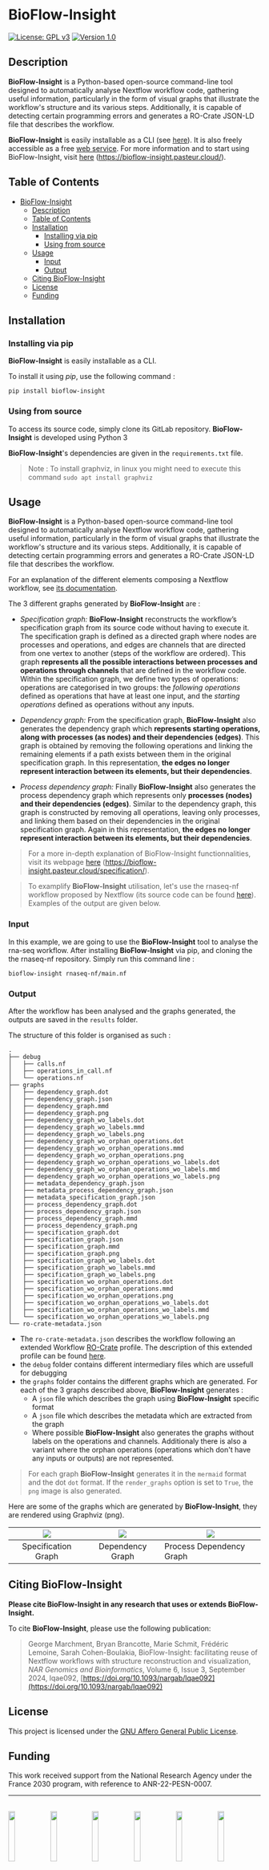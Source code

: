 # BioFlow-Insight


[![License: GPL v3](https://img.shields.io/badge/License-GPLv3-green.svg)](https://www.gnu.org/licenses/gpl-3.0) [![Version 1.0](https://img.shields.io/badge/version-v1.0-yellow)]()



## Description

**BioFlow-Insight** is a Python-based open-source command-line tool designed to automatically analyse Nextflow workflow code, gathering useful information, particularly in the form of visual graphs that illustrate the workflow's structure and its various steps. Additionally, it is capable of detecting certain programming errors and generates a RO-Crate JSON-LD file that describes the workflow.

**BioFlow-Insight** is easily installable as a CLI (see [here](https://pypi.org/project/bioflow-insight/)). It is also freely accessible as a free [web service](https://bioflow-insight.pasteur.cloud/). For more information and to start using BioFlow-Insight, visit [here](https://bioflow-insight.pasteur.cloud/) (https://bioflow-insight.pasteur.cloud/).


## Table of Contents

- [BioFlow-Insight](#bioflow-insight)
  - [Description](#description)
  - [Table of Contents](#table-of-contents)
  - [Installation](#installation)
    - [Installing via pip](#installing-via-pip)
    - [Using from source](#using-from-source)
  - [Usage](#usage)
    - [Input](#input)
    - [Output](#output)
  - [Citing BioFlow-Insight](#citing-bioflow-insight)
  - [License](#license)
  - [Funding](#funding)

## Installation

### Installing via pip

**BioFlow-Insight** is easily installable as a CLI.

To install it using *pip*, use the following command :

```
pip install bioflow-insight
```


### Using from source

To access its source code, simply clone its GitLab repository. **BioFlow-Insight** is developed using Python 3

**BioFlow-Insight**'s dependencies are given in the `requirements.txt` file.

> Note : To install graphviz, in linux you might need to execute this command `sudo apt install graphviz`


## Usage

**BioFlow-Insight** is a Python-based open-source command-line tool designed to automatically analyse Nextflow workflow code, gathering useful information, particularly in the form of visual graphs that illustrate the workflow's structure and its various steps. Additionally, it is capable of detecting certain programming errors and generates a RO-Crate JSON-LD file that describes the workflow.


For an explanation of the different elements composing a Nextflow workflow, see [its documentation](https://www.nextflow.io/docs/latest/index.html).

The 3 different graphs generated by **BioFlow-Insight** are : 

* *Specification graph:* **BioFlow-Insight** reconstructs the workflow’s specification graph from its source code without having to execute it. The specification graph is defined as a directed graph where nodes are processes and operations, and edges are channels that are directed from one vertex to another (steps of the workflow are ordered). This graph **represents all the possible interactions between processes and operations through channels** that are defined in the workflow code. Within the specification graph, we define two types of operations: operations are categorised in two groups: the *following operations* defined as operations that have at least one input, and the *starting operations* defined as operations without any inputs.
  
* *Dependency graph:* From the specification graph, **BioFlow-Insight** also generates the dependency graph which **represents starting operations, along with processes (as nodes) and their dependencies (edges)**. This graph is obtained by removing the following operations and linking the remaining elements if a path exists between them in the original specification graph. In this representation, **the edges no longer represent interaction between its elements, but their dependencies**.  

* *Process dependency graph:* Finally **BioFlow-Insight** also generates the process dependency graph which represents only **processes (nodes) and their dependencies (edges)**. Similar to the dependency graph, this graph is constructed by removing all operations, leaving only processes, and linking them based on their dependencies in the original specification graph. Again in this representation, **the edges no longer represent interaction between its elements, but their dependencies**.

> For a more in-depth explanation of BioFlow-Insight functionnalities, visit its webpage [here](https://bioflow-insight.pasteur.cloud/specification/) (https://bioflow-insight.pasteur.cloud/specification/).

> To examplify **BioFlow-Insight** utilisation, let's use the rnaseq-nf workflow proposed by Nextflow (its source code can be found [here](https://github.com/nextflow-io/rnaseq-nf/tree/8253a586cc5a9679d37544ac54f72167cced324b)). Examples of the output are given below. 

### Input 

In this example, we are going to use the **BioFlow-Insight** tool to analyse the rna-seq workflow. After installing **BioFlow-Insight** via pip, and cloning the the rnaseq-nf repository. Simply run this command line :


```
bioflow-insight rnaseq-nf/main.nf
```

### Output

After the workflow has been analysed and the graphs generated, the outputs are saved in the `results` folder.

The structure of this folder is organised as such :

```
.
├── debug
│   ├── calls.nf
│   ├── operations_in_call.nf
│   └── operations.nf
├── graphs
│   ├── dependency_graph.dot
│   ├── dependency_graph.json
│   ├── dependency_graph.mmd
│   ├── dependency_graph.png
│   ├── dependency_graph_wo_labels.dot
│   ├── dependency_graph_wo_labels.mmd
│   ├── dependency_graph_wo_labels.png
│   ├── dependency_graph_wo_orphan_operations.dot
│   ├── dependency_graph_wo_orphan_operations.mmd
│   ├── dependency_graph_wo_orphan_operations.png
│   ├── dependency_graph_wo_orphan_operations_wo_labels.dot
│   ├── dependency_graph_wo_orphan_operations_wo_labels.mmd
│   ├── dependency_graph_wo_orphan_operations_wo_labels.png
│   ├── metadata_dependency_graph.json
│   ├── metadata_process_dependency_graph.json
│   ├── metadata_specification_graph.json
│   ├── process_dependency_graph.dot
│   ├── process_dependency_graph.json
│   ├── process_dependency_graph.mmd
│   ├── process_dependency_graph.png
│   ├── specification_graph.dot
│   ├── specification_graph.json
│   ├── specification_graph.mmd
│   ├── specification_graph.png
│   ├── specification_graph_wo_labels.dot
│   ├── specification_graph_wo_labels.mmd
│   ├── specification_graph_wo_labels.png
│   ├── specification_wo_orphan_operations.dot
│   ├── specification_wo_orphan_operations.mmd
│   ├── specification_wo_orphan_operations.png
│   ├── specification_wo_orphan_operations_wo_labels.dot
│   ├── specification_wo_orphan_operations_wo_labels.mmd
│   └── specification_wo_orphan_operations_wo_labels.png
└── ro-crate-metadata.json
```

* The `ro-crate-metadata.json` describes the workflow following an extended Workflow [RO-Crate](https://www.researchobject.org/ro-crate/) profile. The description of this extended profile can be found [here](https://gitlab.liris.cnrs.fr/sharefair/posters/swat4hcls-2024).
* the `debug` folder contains different intermediary files which are ussefull for debugging
* the `graphs` folder contains the different graphs which are generated. For each of the 3 graphs described above, **BioFlow-Insight** generates :
  * A `json` file which describes the graph using **BioFlow-Insight** specific format
  * A `json` file which describes the metadata which are extracted from the graph
  * Where possible **BioFlow-Insight** also generates the graphs without labels on the operations and channels. Additionaly there is also a variant where the orphan operations (operations which don't have any inputs or outputs) are not represented.

> For each graph **BioFlow-Insight** generates it in the `mermaid` format and the dot `dot` format. If the `render_graphs` option is set to `True`, the `png` image is also generated.

Here are some of the graphs which are generated by **BioFlow-Insight**, they are rendered using Graphviz (png).

| <img align="center" src="https://gitlab.liris.cnrs.fr/sharefair/bioflow-insight/-/raw/main/img/specification_graph.png" >  | <img align="center" src="https://gitlab.liris.cnrs.fr/sharefair/bioflow-insight/-/raw/main/img/dependency_graph.png">   | <img align="center" src="https://gitlab.liris.cnrs.fr/sharefair/bioflow-insight/-/raw/main/img/process_dependency_graph.png" >   |
|:-:|:-:|---|
| Specification Graph  |  Dependency Graph | Process Dependency Graph  |


## Citing BioFlow-Insight

**Please cite BioFlow-Insight in any research that uses or extends BioFlow-Insight.**

To cite **BioFlow-Insight**, please use the following publication:

> George Marchment, Bryan Brancotte, Marie Schmit, Frédéric Lemoine, Sarah Cohen-Boulakia, BioFlow-Insight: facilitating reuse of Nextflow workflows with structure reconstruction and visualization, *NAR Genomics and Bioinformatics*, Volume 6, Issue 3, September 2024, lqae092, [https://doi.org/10.1093/nargab/lqae092](https://doi.org/10.1093/nargab/lqae092)


## License

This project is licensed under the [GNU Affero General Public License](https://www.gnu.org/licenses/agpl-3.0.en.html).


## Funding

This work received support from the National Research Agency under the France 2030 program, with reference to ANR-22-PESN-0007.

___
<br>

<img align="left" src="https://gitlab.liris.cnrs.fr/sharefair/bioflow-insight/-/raw/main/img/logo.png" width="16%">
<img align="left" src="https://gitlab.liris.cnrs.fr/sharefair/bioflow-insight/-/raw/main/img/paris_saclay.png" width="16%">
<img align="left" src="https://gitlab.liris.cnrs.fr/sharefair/bioflow-insight/-/raw/main/img/lisn.png" width="16%">
<img align="left" src="https://gitlab.liris.cnrs.fr/sharefair/bioflow-insight/-/raw/main/img/pasteur.png" width="16%">
<img align="left" src="https://gitlab.liris.cnrs.fr/sharefair/bioflow-insight/-/raw/main/img/sharefair.png" width="16%">
<img align="left" src="https://gitlab.liris.cnrs.fr/sharefair/bioflow-insight/-/raw/main/img/france2030.png" width="16%">

<br/><br/>
<br/><br/>

